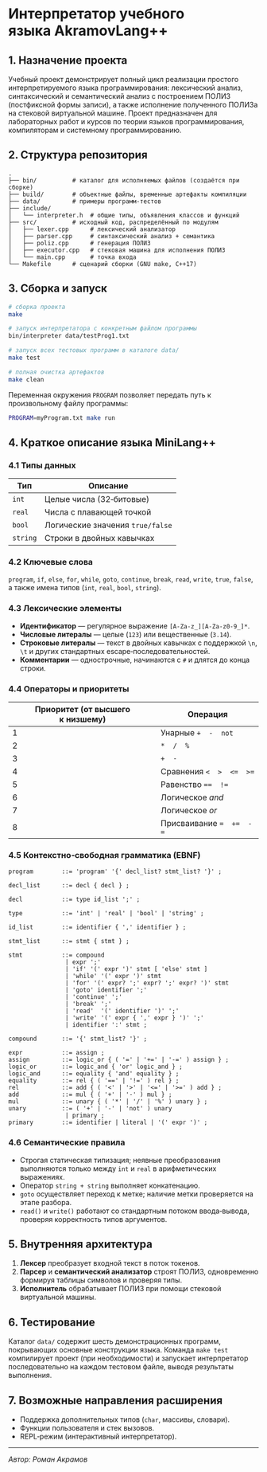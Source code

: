 # Интерпретатор учебного языка **AkramovLang++**

## 1. Назначение проекта

Учебный проект демонстрирует полный цикл реализации простого интерпретируемого языка программирования: лексический анализ, синтаксический и семантический анализ с построением ПОЛИЗ (постфиксной формы записи), а также исполнение полученного ПОЛИЗа на стековой виртуальной машине. Проект предназначен для лабораторных работ и курсов по теории языков программирования, компиляторам и системному программированию.

## 2. Структура репозитория

```
.
├── bin/          # каталог для исполняемых файлов (создаётся при сборке)
├── build/        # объектные файлы, временные артефакты компиляции
├── data/         # примеры программ‑тестов
├── include/
│   └── interpreter.h  # общие типы, объявления классов и функций
├── src/          # исходный код, распределённый по модулям
│   ├── lexer.cpp      # лексический анализатор
│   ├── parser.cpp     # синтаксический анализ + семантика
│   ├── poliz.cpp      # генерация ПОЛИЗ
│   ├── executor.cpp   # стековая машина для исполнения ПОЛИЗ
│   └── main.cpp       # точка входа
└── Makefile      # сценарий сборки (GNU make, C++17)
```

## 3. Сборка и запуск

```bash
# сборка проекта
make

# запуск интерпретатора с конкретным файлом программы
bin/interpreter data/testProg1.txt

# запуск всех тестовых программ в каталоге data/
make test

# полная очистка артефактов
make clean
```

Переменная окружения `PROGRAM` позволяет передать путь к произвольному файлу программы:

```bash
PROGRAM=myProgram.txt make run
```

## 4. Краткое описание языка MiniLang++

### 4.1 Типы данных

| Тип      | Описание                         |
| -------- | -------------------------------- |
| `int`    | Целые числа (32‑битовые)         |
| `real`   | Числа с плавающей точкой         |
| `bool`   | Логические значения `true/false` |
| `string` | Строки в двойных кавычках        |

### 4.2 Ключевые слова

`program`, `if`, `else`, `for`, `while`, `goto`, `continue`, `break`, `read`, `write`, `true`, `false`, а также имена типов (`int`, `real`, `bool`, `string`).

### 4.3 Лексические элементы

* **Идентификатор** — регулярное выражение `[A‑Za‑z_][A‑Za‑z0‑9_]*`.
* **Числовые литералы** — целые (`123`) или вещественные (`3.14`).
* **Строковые литералы** — текст в двойных кавычках с поддержкой `\n`, `\t` и других стандартных escape‑последовательностей.
* **Комментарии** — однострочные, начинаются с `#` и длятся до конца строки.

### 4.4 Операторы и приоритеты

| Приоритет (от высшего к низшему) | Операция                 |
| -------------------------------- | ------------------------ |
| 1                                | Унарные `+  -  not`      |
| 2                                | `*  /  %`                |
| 3                                | `+  -`                   |
| 4                                | Сравнения `<  >  <=  >=` |
| 5                                | Равенство `==  !=`       |
| 6                                | Логическое *and*         |
| 7                                | Логическое *or*          |
| 8                                | Присваивание `=  +=  -=` |

### 4.5 Контекстно‑свободная грамматика (EBNF)

```ebnf
program        ::= 'program' '{' decl_list? stmt_list? '}' ;

decl_list      ::= decl { decl } ;

decl           ::= type id_list ';' ;

type           ::= 'int' | 'real' | 'bool' | 'string' ;

id_list        ::= identifier { ',' identifier } ;

stmt_list      ::= stmt { stmt } ;

stmt           ::= compound
                | expr ';'
                | 'if' '(' expr ')' stmt [ 'else' stmt ]
                | 'while' '(' expr ')' stmt
                | 'for' '(' expr? ';' expr? ';' expr? ')' stmt
                | 'goto' identifier ';'
                | 'continue' ';'
                | 'break' ';'
                | 'read'  '(' identifier ')' ';'
                | 'write' '(' expr { ',' expr } ')' ';'
                | identifier ':' stmt ;

compound       ::= '{' stmt_list? '}' ;

expr           ::= assign ;
assign         ::= logic_or { ( '=' | '+=' | '-=' ) assign } ;
logic_or       ::= logic_and { 'or' logic_and } ;
logic_and      ::= equality { 'and' equality } ;
equality       ::= rel { ( '==' | '!=' ) rel } ;
rel            ::= add { ( '<' | '>' | '<=' | '>=' ) add } ;
add            ::= mul { ( '+' | '-' ) mul } ;
mul            ::= unary { ( '*' | '/' | '%' ) unary } ;
unary          ::= ( '+' | '-' | 'not' ) unary
                | primary ;
primary        ::= identifier | literal | '(' expr ')' ;
```

### 4.6 Семантические правила

* Строгая статическая типизация; неявные преобразования выполняются только между `int` и `real` в арифметических выражениях.
* Оператор `string + string` выполняет конкатенацию.
* `goto` осуществляет переход к метке; наличие метки проверяется на этапе разбора.
* `read()` и `write()` работают со стандартным потоком ввода‑вывода, проверяя корректность типов аргументов.

## 5. Внутренняя архитектура

1. **Лексер** преобразует входной текст в поток токенов.
2. **Парсер** и **семантический анализатор** строят ПОЛИЗ, одновременно формируя таблицы символов и проверяя типы.
3. **Исполнитель** обрабатывает ПОЛИЗ при помощи стековой виртуальной машины.

## 6. Тестирование

Каталог `data/` содержит шесть демонстрационных программ, покрывающих основные конструкции языка. Команда `make test` компилирует проект (при необходимости) и запускает интерпретатор последовательно на каждом тестовом файле, выводя результаты выполнения.

## 7. Возможные направления расширения

* Поддержка дополнительных типов (`char`, массивы, словари).
* Функции пользователя и стек вызовов.
* REPL‑режим (интерактивный интерпретатор).


---

*Автор: Роман Акрамов*
